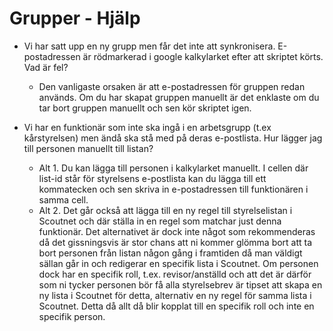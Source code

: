 # Grupper - Hjälp
* Vi har satt upp en ny grupp men får det inte att synkronisera. E-postadressen är rödmarkerad
i google kalkylarket efter att skriptet körts. Vad är fel?
  - Den vanligaste orsaken är att e-postadressen för gruppen redan används. Om du har skapat
gruppen manuellt är det enklaste om du tar bort gruppen manuellt och sen kör skriptet igen.

* Vi har en funktionär som inte ska ingå i en arbetsgrupp (t.ex kårstyrelsen) men ändå ska stå
med på deras e-postlista. Hur lägger jag till personen manuellt till listan?
  - Alt 1. Du kan lägga till personen i kalkylarket manuellt. I cellen där list-id står för
  styrelsens e-postlista kan du lägga till ett kommatecken och sen skriva in e-postadressen
  till funktionären i samma cell.
  - Alt 2. Det går också att lägga till en ny regel till styrelselistan i Scoutnet och där
  ställa in en regel som matchar just denna funktionär. Det alternativet är dock inte något
  som rekommenderas då det gissningsvis är stor chans att ni kommer glömma bort att ta bort
  personen från listan någon gång i framtiden då man väldigt sällan går in och redigerar en
  specifik lista i Scoutnet. Om personen dock har en specifik roll, t.ex. revisor/anställd och
  att det är därför som ni tycker personen bör få alla styrelsebrev är tipset att skapa en ny
  lista i Scoutnet för detta, alternativ en ny regel för samma lista i Scoutnet. Detta då allt
  då blir kopplat till en specifik roll och inte en specifik person.